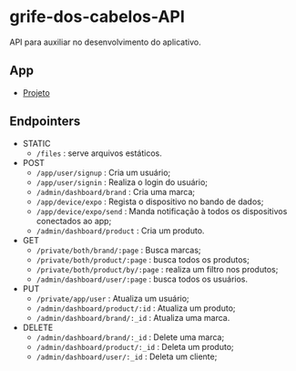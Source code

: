 # grife-dos-cabelos-API
API para auxiliar no desenvolvimento do aplicativo.

## App
 - [Projeto](https://github.com/Maycon-PE/grife-dos-cabelos-App "Ir ao repositório")

## Endpointers

- STATIC
	- `/files` : serve arquivos estáticos.
- POST
	- `/app/user/signup` : Cria um usuário;
	- `/app/user/signin` : Realiza o login do usuário;
	- `/admin/dashboard/brand` : Cria uma marca;
	- `/app/device/expo` : Regista o dispositivo no bando de dados;
	- `/app/device/expo/send` : Manda notificação à todos os dispositivos conectados ao app;
	- `/admin/dashboard/product` : Cria um produto.
- GET
	- `/private/both/brand/:page` : Busca marcas;	
	- `/private/both/product/:page` : busca todos os produtos;
	-	`/private/both/product/by/:page` : realiza um filtro nos produtos;
	- `/admin/dashboard/user/:page` : busca todos os usuários.
- PUT
	- `/private/app/user` : Atualiza um usuário;
	- `/admin/dashboard/product/:id` : Atualiza um produto;	
	- `/admin/dashboard/brand/:_id` : Atualiza uma marca.
- DELETE
	- `/admin/dashboard/brand/:_id` : Delete uma marca;
	- `/admin/dashboard/product/:_id` : Deleta um produto;
	- `/admin/dashboard/user/:_id` : Deleta um cliente;
